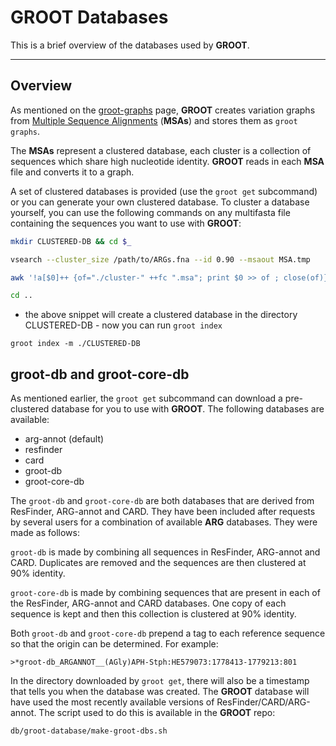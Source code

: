 # GROOT Databases

This is a brief overview of the databases used by **GROOT**.

---

## Overview

As mentioned on the [groot-graphs](https://groot-documentation.readthedocs.io/en/latest/groot-graphs.html) page, **GROOT** creates variation graphs from [Multiple Sequence Alignments](https://en.wikipedia.org/wiki/Multiple_sequence_alignment) (**MSAs**) and stores them as `groot graphs`.

The **MSAs** represent a clustered database, each cluster is a collection of sequences which share high nucleotide identity. **GROOT** reads in each **MSA** file and converts it to a graph.

A set of clustered databases is provided (use the `groot get` subcommand) or you can generate your own clustered database. To cluster a database yourself, you can use the following commands on any multifasta file containing the sequences you want to use with **GROOT**:

```bash
mkdir CLUSTERED-DB && cd $_

vsearch --cluster_size /path/to/ARGs.fna --id 0.90 --msaout MSA.tmp

awk '!a[$0]++ {of="./cluster-" ++fc ".msa"; print $0 >> of ; close(of)}' RS= ORS="\n\n" MSA.tmp && rm MSA.tmp

cd ..
```

- the above snippet will create a clustered database in the directory CLUSTERED-DB - now you can run `groot index`

```
groot index -m ./CLUSTERED-DB
```

## groot-db and groot-core-db

As mentioned earlier, the `groot get` subcommand can download a pre-clustered database for you to use with **GROOT**. The following databases are available:

- arg-annot (default)
- resfinder
- card
- groot-db
- groot-core-db

The `groot-db` and `groot-core-db` are both databases that are derived from ResFinder, ARG-annot and CARD. They have been included after requests by several users for a combination of available **ARG** databases. They were made as follows:

`groot-db` is made by combining all sequences in ResFinder, ARG-annot and CARD. Duplicates are removed and the sequences are then clustered at 90% identity.

`groot-core-db` is made by combining sequences that are present in each of the ResFinder, ARG-annot and CARD databases. One copy of each sequence is kept and then this collection is clustered at 90% identity.

Both `groot-db` and `groot-core-db` prepend a tag to each reference sequence so that the origin can be determined. For example:

```
>*groot-db_ARGANNOT__(AGly)APH-Stph:HE579073:1778413-1779213:801
```

In the directory downloaded by `groot get`, there will also be a timestamp that tells you when the database was created. The **GROOT** database will have used the most recently available versions of ResFinder/CARD/ARG-annot. The script used to do this is available in the **GROOT** repo:

```
db/groot-database/make-groot-dbs.sh
```
